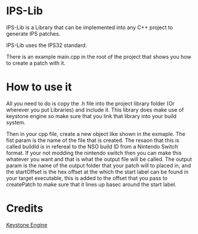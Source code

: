 # IPS-Lib
IPS-Lib is a Library that can be implemented into any C++ project to generate IPS patches.

IPS-Lib uses the IPS32 standard.

There is an example main.cpp in the root of the project that shows you how to create a patch with it. 

# How to use it
All you need to do is copy the .h file into the project library folder (Or wherever you put Libraries) and include it. This library does make use of keystone engine so make sure that you link that library into your build system.

Then in your cpp file, create a new object like shown in the exmaple. The fist param is the name of the file that is created. The resaon that this is called buildId is in refereal to the NSO build ID from a Nintendo Switch format. If your not modding the nintendo switch then you can make this whatever you want and that is what the output file will be called. The output param is the name of the output folder that your patch will to placed in, and the startOffset is the hex offset at the which the start label can be found in your target executable, this is added to the offset that you pass to createPatch to make sure that it lines up basec around the start label.

# Credits

[Keystone Engine](https://github.com/keystone-engine/keystone)
